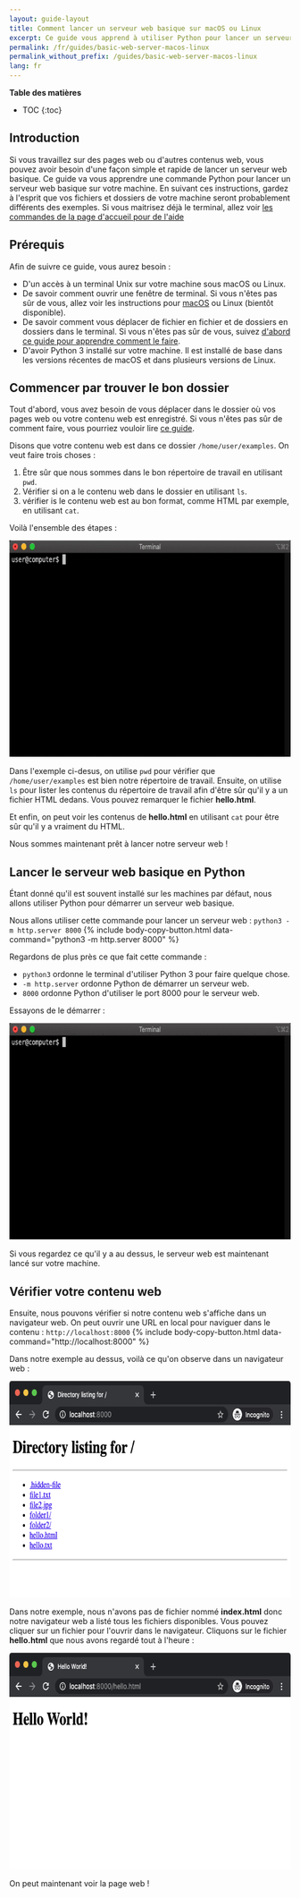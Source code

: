 ```yaml
---
layout: guide-layout
title: Comment lancer un serveur web basique sur macOS ou Linux
excerpt: Ce guide vous apprend à utiliser Python pour lancer un serveur web basique à partir de n'importe quel dossier sur votre machine sous macOS ou Linux.
permalink: /fr/guides/basic-web-server-macos-linux
permalink_without_prefix: /guides/basic-web-server-macos-linux
lang: fr
---
```


**Table des matières**

* TOC
{:toc}

## Introduction

Si vous travaillez sur des pages web ou d'autres contenus web, vous pouvez avoir besoin d'une façon simple et rapide de lancer un serveur web basique. Ce guide va vous apprendre une commande Python pour lancer un serveur web basique sur votre machine. En suivant ces instructions, gardez à l'esprit que vos fichiers et dossiers de votre machine seront probablement différents des exemples. Si vous maitrisez déjà le terminal, allez voir [les commandes de la page d'accueil pour de l'aide](/)

## Prérequis

Afin de suivre ce guide, vous aurez besoin :

* D'un accès à un terminal Unix sur votre machine sous macOS ou Linux.
* De savoir comment ouvrir une fenêtre de terminal. Si vous n'êtes pas sûr de vous, allez voir les instructions pour [macOS](open-terminal-macos) ou Linux (bientôt disponible).
* De savoir comment vous déplacer de fichier en fichier et de dossiers en dossiers dans le terminal. Si vous n'êtes pas sûr de vous, suivez [d'abord ce guide pour apprendre comment le faire](navigate-terminal).
* D'avoir Python 3 installé sur votre machine. Il est installé de base dans les versions récentes de macOS et dans plusieurs versions de Linux.

## Commencer par trouver le bon dossier

Tout d'abord, vous avez besoin de vous déplacer dans le dossier où vos pages web ou votre contenu web est enregistré. Si vous n'êtes pas sûr de comment faire, vous pourriez vouloir lire [ce guide](navigate-terminal).

Disons que votre contenu web est dans ce dossier `/home/user/examples`. On veut faire trois choses :

1. Être sûr que nous sommes dans le bon répertoire de travail en utilisant `pwd`.
2. Vérifier si on a le contenu web dans le dossier en utilisant `ls`.
3. vérifier is le contenu web est au bon format, comme HTML par exemple, en utilisant `cat`.

Voilà l'ensemble des étapes :

<div class="center guideimages">
  <img src="/assets/guides/basic-web-server-macos-linux/checking-web-content-en.gif" width="665" height="387" alt="Navigating and checking web content" class="responsive" />
</div>

Dans l'exemple ci-desus, on utilise `pwd` pour vérifier que `/home/user/examples` est bien notre répertoire de travail. Ensuite, on utilise `ls` pour lister les contenus du répertoire de travail afin d'être sûr qu'il y a un fichier HTML dedans. Vous pouvez remarquer le fichier **hello.html**.

Et enfin, on peut voir les contenus de **hello.html** en utilisant `cat` pour être sûr qu'il y a vraiment du HTML.

Nous sommes maintenant prêt à lancer notre serveur web !

## Lancer le serveur web basique en Python

Étant donné qu'il est souvent installé sur les machines par défaut, nous allons utiliser Python pour démarrer un serveur web basique.

Nous allons utiliser cette commande pour lancer un serveur web : `python3 -m http.server 8000`
{% include body-copy-button.html data-command="python3 -m http.server 8000" %}

Regardons de plus près ce que fait cette commande :

* `python3` ordonne le terminal d'utiliser Python 3 pour faire quelque chose.
* `-m http.server` ordonne Python de démarrer un serveur web.
* `8000` ordonne Python d'utiliser le port 8000 pour le serveur web.

Essayons de le démarrer :

<div class="center guideimages">
  <img src="/assets/guides/basic-web-server-macos-linux/start-python-http-server-en.gif" width="665" height="387" alt="Start Python web server" class="responsive" />
</div>

Si vous regardez ce qu'il y a au dessus, le serveur web est maintenant lancé sur votre machine.


## Vérifier votre contenu web

Ensuite, nous pouvons vérifier si notre contenu web s'affiche dans un navigateur web. On peut ouvrir une URL en local pour naviguer dans le contenu : `http://localhost:8000`
{% include body-copy-button.html data-command="http://localhost:8000" %}

Dans notre exemple au dessus, voilà ce qu'on observe dans un navigateur web : 

<div class="center guideimages">
  <img src="/assets/guides/basic-web-server-macos-linux/directory-listing-en.png" width="665" height="387" alt="Directory listing in the web browser" class="responsive" />
</div>

Dans notre exemple, nous n'avons pas de fichier nommé **index.html** donc notre navigateur web a listé tous les fichiers disponibles. Vous pouvez cliquer sur un fichier pour l'ouvrir dans le navigateur. Cliquons sur le fichier **hello.html** que nous avons regardé tout à l'heure : 

<div class="center guideimages">
  <img src="/assets/guides/basic-web-server-macos-linux/hello-world-page-en.png" width="665" height="387" alt="Hello world page" class="responsive" />
</div>

On peut maintenant voir la page web !
